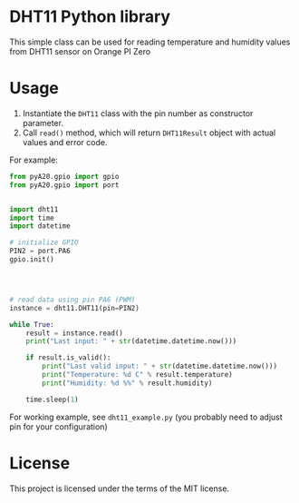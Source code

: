 # DHT11 Python library

This simple class can be used for reading temperature and humidity values from DHT11 sensor on Orange PI Zero 

# Usage

1. Instantiate the `DHT11` class with the pin number as constructor parameter.
2. Call `read()` method, which will return `DHT11Result` object with actual values and error code.

For example:

```python
from pyA20.gpio import gpio
from pyA20.gpio import port


import dht11
import time
import datetime

# initialize GPIO
PIN2 = port.PA6
gpio.init()




# read data using pin PA6 (PWM)
instance = dht11.DHT11(pin=PIN2)

while True:
    result = instance.read()
    print("Last input: " + str(datetime.datetime.now()))

    if result.is_valid():
        print("Last valid input: " + str(datetime.datetime.now()))
        print("Temperature: %d C" % result.temperature)
        print("Humidity: %d %%" % result.humidity)

    time.sleep(1)
```

For working example, see `dht11_example.py` (you probably need to adjust pin for your configuration)


# License

This project is licensed under the terms of the MIT license.

